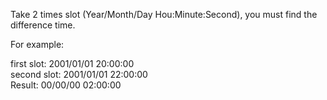 Take 2 times slot (Year/Month/Day Hou:Minute:Second), you must find the difference time.

For example:

first slot:  2001/01/01 20:00:00  
second slot: 2001/01/01 22:00:00  
Result:        00/00/00 02:00:00  
